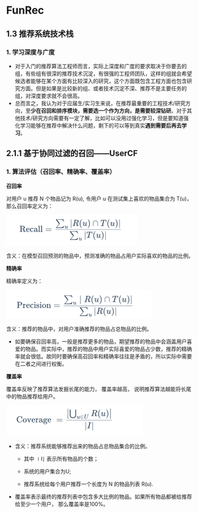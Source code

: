 # FunRec


## 1.3 推荐系统技术栈
### 1. 学习深度与广度

+ 对于入门的推荐算法工程师而言，实际上深度和广度的要求取决于你要去的组，有些组有很深的推荐技术沉淀，有很强的工程师团队，这样的组就会希望候选者能够在某个方面有比较深入的研究，这个方面既包含工程方面也包含研究方面。但是如果是比较新的组、或者技术沉淀不深、推荐不是主要任务的组，对深度要求就不会很高。
+ 总而言之，我认为对于应届生/实习生来说，在推荐最重要的工程技术/研究方向，至**少在召回和排序模块，需要选一个作为方向，是需要较深钻研**。对于其他技术/研究方向需要有一定了解，比如可以没用过强化学习，但是要知道强化学习能够在推荐中解决什么问题，剩下的可以等到真实**遇到需要后再去学习**。


## 2.1.1 基于协同过滤的召回——UserCF

### 1. 算法评估（召回率、精确率、覆盖率）

**召回率**

对用户 u 推荐 N 个物品记为 R(u), 令用户 u 在测试集上喜欢的物品集合为 T(u)， 那么召回率定义为：

<img src="./assets/image-20241128205049112.png" alt="image-20241128205049112" style="zoom:50%;" />

含义：在模型召回预测的物品中，预测准确的物品占用户实际喜欢的物品的比例。

**精确率**

精确率定义为：

<img src="./assets/image-20241128205118567.png" alt="image-20241128205118567" style="zoom:50%;" />

含义：推荐的物品中，对用户准确推荐的物品占总物品的比例。

- 如要确保召回率高，一般是推荐更多的物品，期望推荐的物品中会涵盖用户喜爱的物品。而实际中，推荐的物品中用户实际喜爱的物品占少数，推荐的精确率就会很低。故同时要确保高召回率和精确率往往是矛盾的，所以实际中需要在二者之间进行权衡。

**覆盖率**

覆盖率反映了推荐算法发掘长尾的能力， 覆盖率越高， 说明推荐算法越能将长尾中的物品推荐给用户。

<img src="./assets/image-20241128205257845.png" alt="image-20241128205257845" style="zoom:50%;" />

- 含义：推荐系统能够推荐出来的物品占总物品集合的比例。

  - 其中 ∣I∣ 表示所有物品的个数；

  - 系统的用户集合为U;

  - 推荐系统给每个用户推荐一个长度为 N 的物品列表 R(u).

- 覆盖率表示最终的推荐列表中包含多大比例的物品。如果所有物品都被给推荐给至少一个用户， 那么覆盖率是100%。

